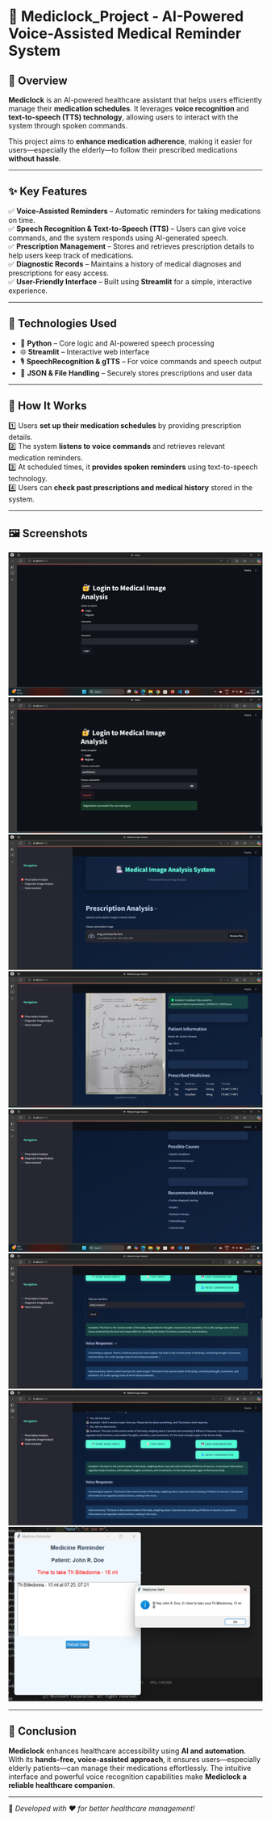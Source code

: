 # 📌 Mediclock_Project - AI-Powered Voice-Assisted Medical Reminder System  

## 📖 Overview  
**Mediclock** is an AI-powered healthcare assistant that helps users efficiently manage their **medication schedules**. It leverages **voice recognition** and **text-to-speech (TTS) technology**, allowing users to interact with the system through spoken commands.  

This project aims to **enhance medication adherence**, making it easier for users—especially the elderly—to follow their prescribed medications **without hassle**.  

---

## ✨ Key Features  
✅ **Voice-Assisted Reminders** – Automatic reminders for taking medications on time.  
✅ **Speech Recognition & Text-to-Speech (TTS)** – Users can give voice commands, and the system responds using AI-generated speech.  
✅ **Prescription Management** – Stores and retrieves prescription details to help users keep track of medications.  
✅ **Diagnostic Records** – Maintains a history of medical diagnoses and prescriptions for easy access.  
✅ **User-Friendly Interface** – Built using **Streamlit** for a simple, interactive experience.  

---

## 🔧 Technologies Used  
- 🐍 **Python** – Core logic and AI-powered speech processing  
- 🌐 **Streamlit** – Interactive web interface  
- 🎙️ **SpeechRecognition & gTTS** – For voice commands and speech output  
- 📂 **JSON & File Handling** – Securely stores prescriptions and user data  

---

## 🚀 How It Works  
1️⃣ Users **set up their medication schedules** by providing prescription details.  
2️⃣ The system **listens to voice commands** and retrieves relevant medication reminders.  
3️⃣ At scheduled times, it **provides spoken reminders** using text-to-speech technology.  
4️⃣ Users can **check past prescriptions and medical history** stored in the system.  

---

## 🖼️ Screenshots  
![Screenshot 1](images/Login_page.png)  
![Screenshot 2](images/Register_User1.png) 
![Screenshot 3](images/Home_Page.png) 
![Screenshot 4](images/Prescription_Analysis2.png) 
![Screenshot 5](images/Image_diag3.png) 
![Screenshot 6](images/Voice_Assi2.png) 
![Screenshot 7](images/Voice_Assi3.png)
![Screenshot 7](images/Notification.png)

---

## 🎯 Conclusion  
**Mediclock** enhances healthcare accessibility using **AI and automation**. With its **hands-free, voice-assisted approach**, it ensures users—especially elderly patients—can manage their medications effortlessly. The intuitive interface and powerful voice recognition capabilities make **Mediclock a reliable healthcare companion**.  

---

📌 *Developed with ❤️ for better healthcare management!*  

